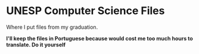 # UNESP Computer Science Files
Where I put files from my graduation.

**I'll keep the files in Portuguese because would cost me too much hours to translate.
Do it yourself**

